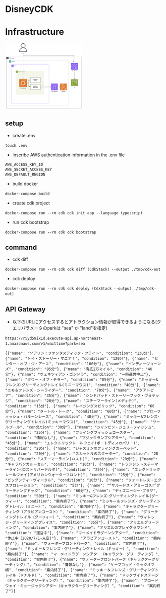 # DisneyCDK

# Infrastructure

<img src="infrastructure.png" width=50%>

## setup

- create .env

`touch .env`

- Inscribe AWS authentication information in the .env file

```
AWS_ACCESS_KEY_ID
AWS_SECRET_ACCESS_KEY
AWS_DEFAULT_REGION
```

-  build docker

`docker-compose build`

-  create cdk project

`docker-compose run --rm cdk cdk init app --language typescript`

- run cdk bootstrap

`docker-compose run --rm cdk cdk bootstrap`

## command

- cdk diff

`docker-compose run --rm cdk cdk diff (CdkStack) --output ./tmp/cdk-out`

- cdk deploy

`docker-compose run --rm cdk cdk deploy (CdkStack --output ./tmp/cdk-out)`

## API Gateway

- 以下のURLにアクセスするとアトラクション情報が取得できるようになる(クエリパラメータのparkは "sea" か "land"を指定)

`https://r5yd59ix1d.execute-api.ap-northeast-1.amazonaws.com/v1/waittime?park=sea`

```
[{"name": "ソアリン：ファンタスティック・フライト", "condition": "130分"}, {"name": "トイ・ストーリー・マニア！", "condition": "120分"}, {"name": "センター・オブ・ジ・アース", "condition": "100分"}, {"name": "インディージョーンズ", "condition": "85分"}, {"name": "海底2万マイル", "condition": "40分"}, {"name": "ヴェネツィアン・ゴンドラ", "condition": "一時運営中止"}, {"name": "タワー・オブ・テラー", "condition": "85分"}, {"name": "ミッキー&フレンズ･グリーティングトレイル(ミニーマウス)", "condition": "40分"}, {"name": "ニモ＆フレンズ・シーライダー", "condition": "70分"}, {"name": "アクアトピア", "condition": "35分"}, {"name": "シンドバッド・ストーリーブック・ヴォヤッジ", "condition": "20分"}, {"name": "スチーマーライン(メディテ)", "condition": "15分"}, {"name": "レイジングスピリッツ", "condition": "60分"}, {"name": "タートル・トーク", "condition": "60分"}, {"name": "ブローフィッシュ・バルーンレース", "condition": "40分"}, {"name": "ミッキー&フレンズ･グリーティングトレイル(ミッキーマウス)", "condition": "45分"}, {"name": "ワールプール", "condition": "30分"}, {"name": "ジャンピン・ジェリーフィッシュ", "condition": "25分"}, {"name": "フライングフィッシュコースター", "condition": "情報なし"}, {"name": "マジックランプシアター", "condition": "45分"}, {"name": "エレクトリックレールウェイ(ポートディスカバリー)", "condition": "20分"}, {"name": "ジャスミンのフライングカーペット", "condition": "20分"}, {"name": "スカットルのスクーター", "condition": "20分"}, {"name": "スチーマーライン(ロスト)", "condition": "20分"}, {"name": "キャラバンカルーセル", "condition": "10分"}, {"name": "トランジットスチーマーライン(ロストリバーデルタ)", "condition": "25分"}, {"name": "エレクトリックレールウェイ(アメリカンウォーターフロント)", "condition": "25分"}, {"name": "ビッグシティ・ヴィークル", "condition": "10分"}, {"name": "フォートレス・エクスプロレーション", "condition": "5分"}, {"name": "“サルードス・アミーゴス!”グリーティングドック", "condition": "60分"}, {"name": "ディズニーシー･プラザ", "condition": "50分"}, {"name": "ミッキー&フレンズ･グリーティングトレイル(グーフィー)", "condition": "案内終了"}, {"name": "ミッキー＆フレンズ・グリーティングトレイル（ミニー）", "condition": "案内終了"}, {"name": "キャラクターグリーティング（アラビアンコースト）", "condition": "案内終了"}, {"name": "グリーティングトレイル（グーフィー）", "condition": "案内終了"}, {"name": "ヴィレッジ・グリーティングプレイス", "condition": "35分"}, {"name": "アリエルグリーティング", "condition": "案内終了"}, {"name": "アリエルのプレイグラウンド", "condition": "運営中"}, {"name": "マーメイドラグーンシアター", "condition": "休止中（2020/7/1-未定)"}, {"name": "アラビアンコースト", "condition": "案内終了"}, {"name": "ウォーターフロントパーク", "condition": "案内終了"}, {"name": "ミッキー＆フレンズ・グリーティングトレイル（ミッキー）", "condition": "案内終了"}, {"name": "マーメイドラグーンシアター（キャラクターグリーティング）", "condition": "案内終了"}, {"name": "ウォーターフロントパーク（キャラクターグリーティング）", "condition": "情報なし"}, {"name": "ケープコッド・クックオフ横", "condition": "案内終了"}, {"name": "ミッキー＆フレンズ・グリーティングトレイル（ドナルド）", "condition": "案内終了"}, {"name": "ドックサイドステージ（キャラクターグリーティング）", "condition": "案内終了"}, {"name": "ブロードウェイ・ミュージックシアター（キャラクターグリーティング）", "condition": "案内終了"}]
```